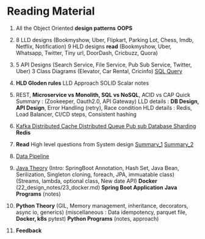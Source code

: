 # Reading Material

1. All the Object Oriented **design patterns**
   **OOPS**

2. 8 LLD designs (Bookmyshow, Uber, Flipkart, Parking Lot, Chess, Imdb, Netflix, Notification)
   9 HLD designs **read** (Bookmyshow, Uber, Whatsapp, Twitter, Tiny url, DoorDash, Cricbuzz, Quora)

3. 5 API Designs (Search Service, File Service, Pub Sub Service, Twitter, Uber)
   3 Class Diagrams (Elevator, Car Rental, Cricinfo)
   [SQL Query](23_sql/00_summary_queries.md)

4. **HLD Gloden rules**
   LLD Approach
   SOLID Scalar notes

5. REST, **Microservice vs Monolith, SQL vs NoSQL**, ACID vs CAP
   Quick Summary : (Zookeeper, Oauth2.0, API Gateway)
   LLD details : **DB Design, API Design**, Error Handling (retry), Race condition
   HLD details : Redis, Load Balancer, CI/CD steps, Consistent hashing

6. [Kafka             ](26_kafka/04_short_points.md)
   [Distributed Cache ](../systemdesign/03_High_level_design/19_distrubuted_cache/01_intro.md)
   [Distributed Queue ](../systemdesign/03_High_level_design/20_distributed_queue/01_intro.md)
   [Pub sub           ](../systemdesign/03_High_level_design/21_pub_sub/01_intro.md)
   [Database Sharding ](../systemdesign/03_High_level_design/30_databases/01_intro.md)
   **Redis**

7. **Read** High level questions from System design
   [Summary_1](27_summary/01_summary_of_HLD.md)
   [Summary_2](27_summary/02_summary_of_components.md)

8. [Data Pipeline](28_data_pipeline/01_intro.md)

9. [Java Theory](20_java_theory/01_intro.md)
   (Intro: SpringBoot Annotation, Hash Set, Java Bean, Serilization, 
           Singleton cloning, foreach, JPA, immuatable class)
   (Streams, lambda, optional class, New date API)
   **Docker** (22_design_notes/23_docker.md)
   **Spring Boot Application**
   **Java Programs** (notes)
   
10. **Python Theory**
   (GIL, Memory management, inheritance, decorators, async io, generics)
   (miscellaneous : Data idempotency, parquet file, **Docker, k8s** pytest)
   **Python Programs** (notes, approach)

11. **Feedback**
